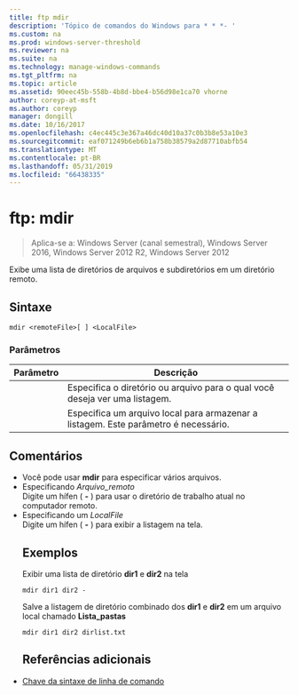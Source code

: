 ```yaml
---
title: ftp mdir
description: 'Tópico de comandos do Windows para * * *- '
ms.custom: na
ms.prod: windows-server-threshold
ms.reviewer: na
ms.suite: na
ms.technology: manage-windows-commands
ms.tgt_pltfrm: na
ms.topic: article
ms.assetid: 90eec45b-558b-4b8d-bbe4-b56d98e1ca70 vhorne
author: coreyp-at-msft
ms.author: coreyp
manager: dongill
ms.date: 10/16/2017
ms.openlocfilehash: c4ec445c3e367a46dc40d10a37c0b3b8e53a10e3
ms.sourcegitcommit: eaf071249b6eb6b1a758b38579a2d87710abfb54
ms.translationtype: MT
ms.contentlocale: pt-BR
ms.lasthandoff: 05/31/2019
ms.locfileid: "66438335"
---
```

# <a name="ftp-mdir"></a>ftp: mdir

>Aplica-se a: Windows Server (canal semestral), Windows Server 2016, Windows Server 2012 R2, Windows Server 2012

Exibe uma lista de diretórios de arquivos e subdiretórios em um diretório remoto.   
## <a name="syntax"></a>Sintaxe  
```  
mdir <remoteFile>[ ] <LocalFile>  
```  
### <a name="parameters"></a>Parâmetros  

|  Parâmetro   |                               Descrição                                |
|--------------|--------------------------------------------------------------------------|
| <remoteFile> |   Especifica o diretório ou arquivo para o qual você deseja ver uma listagem.   |
| <LocalFile>  | Especifica um arquivo local para armazenar a listagem. Este parâmetro é necessário. |

## <a name="remarks"></a>Comentários  
- Você pode usar **mdir** para especificar vários arquivos.  
- Especificando *Arquivo_remoto*  
  Digite um hífen ( **-** ) para usar o diretório de trabalho atual no computador remoto.  
- Especificando um *LocalFile*  
  Digite um hífen ( **-** ) para exibir a listagem na tela.  
  ## <a name="BKMK_Examples"></a>Exemplos  
  Exibir uma lista de diretório **dir1** e **dir2** na tela  
  ```  
  mdir dir1 dir2 -  
  ```  
  Salve a listagem de diretório combinado dos **dir1** e **dir2** em um arquivo local chamado **Lista_pastas**  
  ```  
  mdir dir1 dir2 dirlist.txt  
  ```  
  ## <a name="additional-references"></a>Referências adicionais  
- [Chave da sintaxe de linha de comando](command-line-syntax-key.md)  
